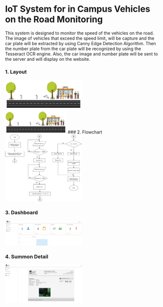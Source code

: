 # IoT System for in Campus Vehicles on the Road Monitoring
This system is designed to monitor the speed of the vehicles on the road. The image of vehicles that exceed the speed limit, will be capture and the car plate will be extracted by using Canny Edge Detection Algorithm. Then the number plate from the car plate will be recognized by using the Tesseract OCR engine.  Also, the car image and number plate will be sent to the server and will display on the website.

### 1. Layout
<div style="width:250px"><img src="/images/layout.jpg" /></div>
<img src="/images/layout.jpg" alt="drawing" width="200"/>
### 2. Flowchart
<div style="width:250px"><img src="/images/flowchart.png" /></div>

### 3. Dashboard
<div style="width:250px"><img src="/images/dashboard.JPG" /></div>

### 4. Summon Detail
<div style="width:250px"><img src="/images/summondetail.JPG" /></div>

